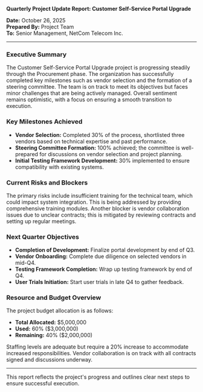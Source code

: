 

**Quarterly Project Update Report: Customer Self-Service Portal Upgrade**

**Date:** October 26, 2025  
**Prepared By:** Project Team  
**To:** Senior Management, NetCom Telecom Inc.

---

### Executive Summary

The Customer Self-Service Portal Upgrade project is progressing steadily through the Procurement phase. The organization has successfully completed key milestones such as vendor selection and the formation of a steering committee. The team is on track to meet its objectives but faces minor challenges that are being actively managed. Overall sentiment remains optimistic, with a focus on ensuring a smooth transition to execution.

### Key Milestones Achieved

- **Vendor Selection:** Completed 30% of the process, shortlisted three vendors based on technical expertise and past performance.
- **Steering Committee Formation:** 100% achieved; the committee is well-prepared for discussions on vendor selection and project planning.
- **Initial Testing Framework Development:** 30% implemented to ensure compatibility with existing systems.

### Current Risks and Blockers

The primary risks include insufficient training for the technical team, which could impact system integration. This is being addressed by providing comprehensive training modules. Another blocker is vendor collaboration issues due to unclear contracts; this is mitigated by reviewing contracts and setting up regular meetings.

### Next Quarter Objectives

- **Completion of Development:** Finalize portal development by end of Q3.
- **Vendor Onboarding:** Complete due diligence on selected vendors in mid-Q4.
- **Testing Framework Completion:** Wrap up testing framework by end of Q4.
- **User Trials Initiation:** Start user trials in late Q4 to gather feedback.

### Resource and Budget Overview

The project budget allocation is as follows:

- **Total Allocated:** $5,000,000
- **Used:** 60% ($3,000,000)
- **Remaining:** 40% ($2,000,000)

Staffing levels are adequate but require a 20% increase to accommodate increased responsibilities. Vendor collaboration is on track with all contracts signed and discussions underway.

---

This report reflects the project's progress and outlines clear next steps to ensure successful execution.